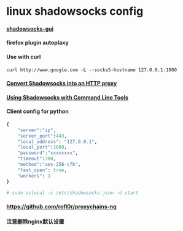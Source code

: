 # linux shadowsocks config

#### [shadowsocks-gui](https://github.com/shadowsocks/shadowsocks-gui)


#### firefox plugin autoplaxy

#### Use with curl

`curl http://www.google.com -L --socks5-hostname 127.0.0.1:1080`

#### [Convert Shadowsocks into an HTTP proxy](https://github.com/shadowsocks/shadowsocks/wiki/Convert-Shadowsocks-into-an-HTTP-proxy)

#### [Using Shadowsocks with Command Line Tools](https://github.com/shadowsocks/shadowsocks/wiki/Using-Shadowsocks-with-Command-Line-Tools)

#### Client config for python

```ruby
{
    "server":"ip",
    "server_port":443,
    "local_address": "127.0.0.1",
    "local_port":1080,
    "password":"xxxxxxxx",
    "timeout":300,
    "method":"aes-256-cfb",
    "fast_open": true,
    "workers": 1
}

# sudo sslocal -c /etc/shadowsocks.json -d start
```

#### https://github.com/rofl0r/proxychains-ng

#### 注意删除nginx默认设置
